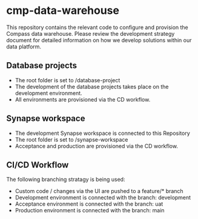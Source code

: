 # cmp-data-warehouse

This repository contains the relevant code to configure and provision the Compass data warehouse.
Please review the development strategy document for detailed information on how we develop solutions within our data platform.

## Database projects
- The root folder is set to /database-project
- The development of the database projects takes place on the development environment. 
- All environments are provisioned via the CD workflow.

## Synapse workspace
- The development Synapse workspace is connected to this Repository
- The root folder is set to /synapse-workspace
- Acceptance and production are provisioned via the CD workflow.

## CI/CD Workflow
The following branching stratagy is being used:
- Custom code / changes via the UI are pushed to a feature/* branch 
- Development environment is connected with the branch: development
- Acceptance environment is connected with the branch: uat
- Production environment is connected with the branch: main
